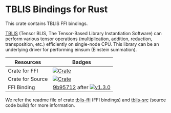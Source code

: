 # TBLIS Bindings for Rust

This crate contains TBLIS FFI bindings.

[TBLIS](https://github.com/MatthewsResearchGroup/tblis) (Tensor BLIS, The Tensor-Based Library Instantiation Software) can perform various tensor operations (multiplication, addition, reduction, transposition, etc.) efficiently on single-node CPU. This library can be an underlying driver for performing einsum (Einstein summation).

| Resources | Badges |
|--|--|
| Crate for FFI | [![Crate](https://img.shields.io/crates/v/tblis-ffi.svg)](https://crates.io/crates/tblis-ffi) |
| Crate for Source | [![Crate](https://img.shields.io/crates/v/tblis-src.svg)](https://crates.io/crates/tblis-src) |
| FFI Binding | [9b95712](https://github.com/MatthewsResearchGroup/tblis/commit/9b95712966cb8804be51c62bfd6207957f62bc6f) after [![v1.3.0](https://img.shields.io/github/v/release/MatthewsResearchGroup/tblis)](https://github.com/MatthewsResearchGroup/tblis/releases/tag/v1.3.0) |

We refer the readme file of crate [tblis-ffi](tblis-ffi/readme.md) (FFI bindings) and [tblis-src](tblis-src/readme.md) (source code build) for more information.
